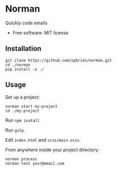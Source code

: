 # Norman

Quickly code emails

* Free software: MIT license

## Installation

    git clone https://github.com/spbrien/norman.git
    cd ./norman
    pip install -e ./

## Usage

Set up a project:

    norman start my-project
    cd ./my-project

Run `npm install`

Run `gulp`.

Edit `index.html` and `scss/main.scss`.

From anywhere inside your project directory:

    norman process
    norman test your@email.com

